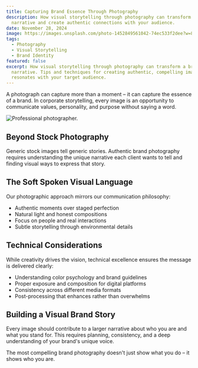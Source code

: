 ```yaml
---
title: Capturing Brand Essence Through Photography
description: How visual storytelling through photography can transform a brand's
  narrative and create authentic connections with your audience.
date: November 28, 2024
image: https://images.unsplash.com/photo-1452849561042-74ec533f2dee?w=800&h=600&fit=crop&crop=center
tags:
  - Photography
  - Visual Storytelling
  - Brand Identity
featured: false
excerpt: How visual storytelling through photography can transform a brand's
  narrative. Tips and techniques for creating authentic, compelling imagery that
  resonates with your target audience.
---
```


A photograph can capture more than a moment – it can capture the essence of a brand. In corporate storytelling, every image is an opportunity to communicate values, personality, and purpose without saying a word.

![Professional photographer.](/Gallery/download.jpg)

## Beyond Stock Photography

Generic stock images tell generic stories. Authentic brand photography requires understanding the unique narrative each client wants to tell and finding visual ways to express that story.

## The Soft Spoken Visual Language

Our photographic approach mirrors our communication philosophy:

- Authentic moments over staged perfection
- Natural light and honest compositions
- Focus on people and real interactions
- Subtle storytelling through environmental details

## Technical Considerations

While creativity drives the vision, technical excellence ensures the message is delivered clearly:

- Understanding color psychology and brand guidelines
- Proper exposure and composition for digital platforms
- Consistency across different media formats
- Post-processing that enhances rather than overwhelms

## Building a Visual Brand Story

Every image should contribute to a larger narrative about who you are and what you stand for. This requires planning, consistency, and a deep understanding of your brand's unique voice.

The most compelling brand photography doesn't just show what you do – it shows who you are.
